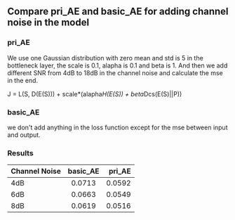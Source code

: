 ## Compare pri_AE and basic_AE for adding channel noise in the model
### pri_AE
We use one Gaussian distribution with zero mean and std is 5 in the bottleneck layer, the scale is 0.1, alapha is 0.1 and beta is 1. And then we add different SNR from 4dB to 18dB in the channel noise and calculate the mse in the end.

J = L(S, D(E(S))) + scale*(alapha*H(E(S)) + beta*Dcs(E(S)||P))
### basic_AE
we don't add anything in the loss function except for the mse between input and output.

### Results
| Channel Noise  | basic_AE  | pri_AE  |
| :------------  |:---------:| -------:|
|    4dB         | 0.0713    | 0.0592  |
|    6dB         | 0.0663    | 0.0549  |
|    8dB         | 0.0619    |   0.0516   |
